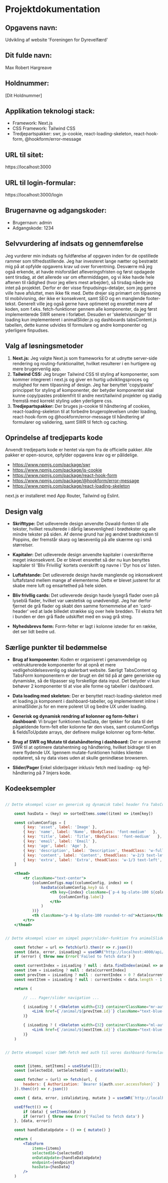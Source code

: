 # Projektdokumentation

## Opgavens navn: 

Udvikling af website 'Foreningen for Dyrevelfærd'

## Dit fulde navn: 

Max Robert Hargreave

## Holdnummer: 

[Dit Holdnummer]

## Applikation teknologi stack:

- Framework: Next.js
- CSS Framework: Tailwind CSS
- Tredjepartspakker: swr, js-cookie, react-loading-skeleton, react-hook-form, @hookform/error-message

## URL til sitet:

https://localhost:3000

## URL til login-formular:

https://localhost:3000/login

## Brugernavne og adgangskoder:

- Brugernavn: admin
- Adgangskode: 1234


## Selvvurdering af indsats og gennemførelse

Jeg vurderer min indsats og fuldførelse af opgaven inden for de opstillede rammer som tilfredsstillende. Jeg har investeret lange nætter og bestræbt mig på at opfylde opgavens krav ud over forventning. Desværre må jeg også erkende, at havde misforstået afleveringsfristen og først opdagede sent tirsdag, at det allerede var om eftermiddagen, og vi ikke havde hele aftenen til rådighed (hvor jeg ellers mest arbejder), så tirsdag nåede jeg intet på projektet. Derfor er der visse finpudsings-detaljer, som jeg gerne ville have afsluttet, men ikke fik med. Dette drejer sig primært om tilpasning til mobilvisning, der ikke er konsekvent, samt SEO og en manglende footer-tekst. Generelt ville jeg også gerne have optimeret og ensrettet mere af koden, som f.eks. fetch-funktioner gennem alle komponenter, da jeg først implementerede SWR senere i forløbet. Desuden er 'skeletvisninger' til loading kun implementeret i animalSlider.js og dashboards tabsContent.js tabellen, dette kunne udvides til formulare og andre komponenter og yderligere finpudses.


## Valg af løsningsmetoder

1. **Next.js:** Jeg valgte Next.js som frameworks for at udnytte server-side rendering og routing-funktionalitet, hvilket resulterer i en hurtigere og mere brugervenlig app.
2. **Tailwind CSS:** Jeg bruger Tailwind CSS til styling af komponenter, som kommer integreret i next.js og giver en hurtig udviklingsproces og mulighed for nem tilpasning af design. Jeg har benyttet 'copy/paste' princippet for styling af komponenter, der betyder komponentet skal kunne copy/pastes problemfrit til andre next/tailwind projekter og stadig fremstå med korrekt styling uden yderligere css.
3. **Tredjepartspakker:** Der bruges js-cookie til håndtering af cookies, react-loading-skeleton til at forbedre brugeroplevelsen under loading, react-hook-form og @hookform/error-message til håndtering af formularer og validering, samt SWR til fetch og caching.

## Oprindelse af tredjeparts kode

Anvendt tredjeparts kode er hentet via npm fra de officielle pakker. 
Alle pakker er open-source, opfylder opgavens krav og er pålidelige.

- https://www.npmjs.com/package/swr
- https://www.npmjs.com/package/js-cookie
- https://www.npmjs.com/package/react-hook-form
- https://www.npmjs.com/package/@hookform/error-message
- https://www.npmjs.com/package/react-loading-skeleton

next.js er installeret med App Router, Tailwind og Eslint.


## Design valg

- **Skrifttype:** Det udleverede design anvendte Oswald-fonten til alle tekster, hvilket resulterede i dårlig læsevenlighed i brødtekster og alle mindre tekster på siden. Af denne grund har jeg ændret brødteksten til Poppins, der fremstår skarp og læsevenlig på alle skærme og i små størrelser.

- **Kapitaler:** Det udleverede design anvendte kapitaler i overskrifterne meget inkonsekvent. De er blevet ensrettet så der nu kun benyttes kapitaler til 'Bliv Frivillig' kortets overskrift og navne i 'Dyr hos os' listen. 

- **Luftafstande:** Det udleverede design havde manglende og inkonsekvent luftafstand mellem mange af elementerne. Dette er blevet justeret for at skabe mere luft og ensartethed på hele siden.

- **Bliv frivllig cards:** Det udleverede design havde lysegrå flader oven på lyseblå flader, hvilket var uæstetisk og unødvendigt. Jeg har derfor fjernet de grå flader og skabt den samme fornemmelse af en 'card-header' ved at lade billedet strække sig over hele bredden. Til ekstra felt i bunden er den grå flade udskiftet med en svag grå streg.

- **Nyhedsbrevs form:** Form-felter er lagt i kolonne isteder for en række, det ser lidt bedre ud. 


## Særlige punkter til bedømmelse

- **Brug af komponenter:** Koden er organiseret i genanvendelige og velstrukturerede komponenter for at opnå et mere vedligeholdelsesvenlig og skalerbart website. Særligt TabsContent og TabsForm komponentern er der brugt en del tid på at gøre generiske og dynamiske, så de tilpasser sig forskellige data input. Det betyder vi kun behøver 2 komponenter til at vise alle forme og tabeller i dashboard.

- **Data loading med skeleton:** Der er benyttet react-loading-skeleton med et loading.js komponent i dashboard-tabeller, og implementeret inline i animalSlider.js for en mere poleret UI og bedre UX under loading.

- **Generisk og dynamisk rendring af kolonner og form-felter i dashboard:** Vi bruger funktionen hasData, der tjekker for data til det pågældende form-felt eller kolonne før den vises, samt columnConfigs & fieldsToUpdate arrays, der definere mulige kolonner og form-felter.

- **Brug af SWR og Mutate til datahåndtering i dashboard:** Der er anvendt SWR til at optimere datahentning og håndtering, hvilket bidrager til en mere flydende UX. Igennem mutate-funktionen holdes klienten opdateret, så ny data vises uden at skulle genindlæse browseren.

- **Slider/Pager** Enkel slider/pager inklusiv fetch med loading- og fejl-håndtering på 7 linjers kode.


## Kodeeksempler

```jsx

// Dette eksempel viser en generisk og dynamisk tabel header fra TabsContent.js komponentet. Vi definerer alle mulige kolonner i vores "columnConfigs" array, og ved hjælp af "hasData" funktionen sikrer vi, at kun kolonner med data vises, og med Class attributterne kan vi stadig tilføje styling til specifikke kolonner efter behov.

    const hasData = (key) => sortedItems.some((item) => item[key])

    const columnConfigs = [
        { key: 'asset', label: 'Image' },
        { key: 'name', label: 'Name', tBodyClass: 'font-medium'   },
        { key: 'title', label: 'Title', tBodyClass: 'font-medium'   },
        { key: 'email', label: 'Email' },
        { key: 'age', label: 'Age' },
        { key: 'description', label: 'Description', theadClass: 'w-full text-left', tbodyClass: 'text-left' },
        { key: 'content', label: 'Content', theadClass: 'w-2/3 text-left', tbodyClass: 'text-left'   },
        { key: 'extra', label: 'Extra', theadClass: 'w-1/3 text-left', tbodyClass: ' text-left'   },
    ]

    <thead>
        <tr className="text-center">
            {columnConfigs.map((columnConfig, index) => (
                hasData(columnConfig.key) && (
                    <th key={index} className={`p-4 bg-slate-100 ${columnConfig.theadClass}`}>
                        {columnConfig.label}
                    </th>
                )
            ))}
            <th className="p-4 bg-slate-100 rounded-tr-md">Actions</th>
        </tr>
    </thead>

```

```jsx

// Dette eksempel viser en simpel pager/slider-funktion fra animalSlider.js. Vi bruger SWR til fetch og react-loading-skeleton til forbedret UX/UI ved loading. Selve slider-funktionaliteten er kun 4 linjer, den identificerer det aktuelle element i 'data' ud fra params. Derefter bliver de relevante data indsat i 'item', 'prevItem' og 'nextItem', hvilket gør det muligt nemt og hurtigt at navigere mellem elementerne, samt kun at vise navigations-knapper hvis der er flere sider tilgængelige.

    const fetcher = url => fetch(url).then(r => r.json())
    const {data, error, isLoading} = useSWR("http://localhost:4000/api/v1/animals", fetcher)
    if (error) { throw new Error('Failed to fetch data') }

    const currentIndex = isLoading ? null : data.findIndex(animal => animal.id === parseInt(params.id))
    const item = isLoading ? null : data[currentIndex]
    const prevItem = isLoading ? null : currentIndex > 0 ? data[currentIndex - 1] : null
    const nextItem = isLoading ? null : currentIndex < data.length - 1 ? data[currentIndex + 1] : null

    return (

        // ... Pager/slider navigation ...

        { isLoading ? ( <Skeleton width={32} containerClassName="mr-auto py-2 px-4" /> ) : prevItem && ( 
            <Link href={`/animal/${prevItem.id}`} className="text-blue-900 hover:text-blue-500 py-2 px-4 flex items-center mr-auto">&lt; Forrige</Link> 
        )}

        { isLoading ? ( <Skeleton width={32} containerClassName="ml-auto py-2 px-4" /> ) : nextItem && (
            <Link href={`/animal/${nextItem.id}`} className="text-blue-900 hover:text-blue-500 py-2 px-4 ml-auto">Næste &gt;</Link>
        )}
    )

```

```jsx

// Dette eksempel viser SWR-fetch med auth til vores dashboard-formularer. Funktionen "handleDataUpdate" sendes som prop til TabsForm og bruges til at opdatere cachen med ny data fra serveren ved hjælp af mutate-funktionen, når vi indsender en formular. Dette gør, at den opdaterede data vises med det samme til brugeren.


    const [items, setItems] = useState([]);
    const [selectedId, setSelectedId] = useState(null);

    const fetcher = (url) => fetch(url, { 
        headers: { Authorization: `Bearer ${auth.user.accessToken}` } 
    }).then((r) => r.json())

    const { data, error, isValidating, mutate } = useSWR(`http://localhost:4000/api/v1/${endpoint}`, fetcher)

    useEffect(() => {
        if (data) { setItems(data) }
        if (error) { throw new Error('Failed to fetch data') }
    }, [data, error])

    const handleDataUpdate = () => { mutate() }

    return (
        <TabsForm 
            items={items} 
            selectedId={selectedId} 
            onDataUpdate={handleDataUpdate} 
            endpoint={endpoint} 
            hasData={hasData} 
        />
    )

```


